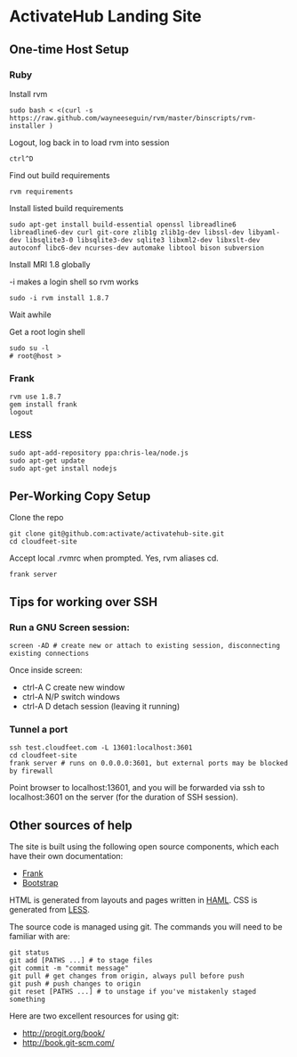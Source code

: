 # ActivateHub Landing Site

## One-time Host Setup

### Ruby

Install rvm 

    sudo bash < <(curl -s https://raw.github.com/wayneeseguin/rvm/master/binscripts/rvm-installer )

Logout, log back in to load rvm into session

    ctrl^D

Find out build requirements

    rvm requirements

Install listed build requirements

    sudo apt-get install build-essential openssl libreadline6 libreadline6-dev curl git-core zlib1g zlib1g-dev libssl-dev libyaml-dev libsqlite3-0 libsqlite3-dev sqlite3 libxml2-dev libxslt-dev autoconf libc6-dev ncurses-dev automake libtool bison subversion

Install MRI 1.8 globally

-i makes a login shell so rvm works

    sudo -i rvm install 1.8.7

Wait awhile

Get a root login shell

    sudo su -l
    # root@host >

### Frank

    rvm use 1.8.7
    gem install frank
    logout
    
### LESS

    sudo apt-add-repository ppa:chris-lea/node.js
    sudo apt-get update
    sudo apt-get install nodejs


## Per-Working Copy Setup

Clone the repo

    git clone git@github.com:activate/activatehub-site.git
    cd cloudfeet-site

Accept local .rvmrc when prompted. Yes, rvm aliases cd.

    frank server

## Tips for working over SSH

### Run a GNU Screen session:

    screen -AD # create new or attach to existing session, disconnecting existing connections

Once inside screen:

  * ctrl-A C create new window
  * ctrl-A N/P switch windows
  * ctrl-A D detach session (leaving it running)

### Tunnel a port



    ssh test.cloudfeet.com -L 13601:localhost:3601
    cd cloudfeet-site
    frank server # runs on 0.0.0.0:3601, but external ports may be blocked by firewall

Point browser to localhost:13601, and you will be forwarded via ssh to localhost:3601 on the server (for the duration of SSH session).

## Other sources of help

The site is built using the following open source components, which each have their own documentation:

 * [Frank](https://github.com/blahed/frank)
 * [Bootstrap](http://twitter.github.com/bootstrap/)

HTML is generated from layouts and pages written in [HAML](http://haml-lang.com/). CSS is generated from [LESS](http://lesscss.org/).

The source code is managed using git. The commands you will need to be familiar with are:

    git status
    git add [PATHS ...] # to stage files
    git commit -m "commit message"
    git pull # get changes from origin, always pull before push
    git push # push changes to origin
    git reset [PATHS ...] # to unstage if you've mistakenly staged something

Here are two excellent resources for using git:

  * http://progit.org/book/
  * http://book.git-scm.com/
